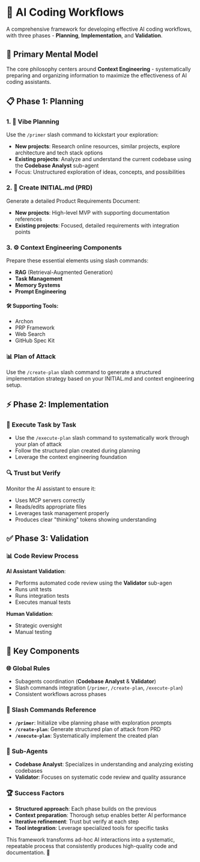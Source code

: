 # 🚀 AI Coding Workflows

A comprehensive framework for developing effective AI coding workflows, with three phases - **Planning**, **Implementation**, and **Validation**.

## 🧠 Primary Mental Model

The core philosophy centers around **Context Engineering** - systematically preparing and organizing information to maximize the effectiveness of AI coding assistants.

## 📋 Phase 1: Planning

### 1. 🎨 Vibe Planning
Use the `/primer` slash command to kickstart your exploration:
- **New projects**: Research online resources, similar projects, explore architecture and tech stack options
- **Existing projects**: Analyze and understand the current codebase using the **Codebase Analyst** sub-agent
- Focus: Unstructured exploration of ideas, concepts, and possibilities

### 2. 📝 Create INITIAL.md (PRD)
Generate a detailed Product Requirements Document:
- **New projects**: High-level MVP with supporting documentation references
- **Existing projects**: Focused, detailed requirements with integration points

### 3. ⚙️ Context Engineering Components
Prepare these essential elements using slash commands:

- **RAG** (Retrieval-Augmented Generation)
- **Task Management**
- **Memory Systems**
- **Prompt Engineering**

#### 🛠️ Supporting Tools:
- Archon
- PRP Framework
- Web Search
- GitHub Spec Kit

### 📊 Plan of Attack
Use the `/create-plan` slash command to generate a structured implementation strategy based on your INITIAL.md and context engineering setup.

## ⚡ Phase 2: Implementation

### 🎯 Execute Task by Task
- Use the `/execute-plan` slash command to systematically work through your plan of attack
- Follow the structured plan created during planning
- Leverage the context engineering foundation

### 🔍 Trust but Verify
Monitor the AI assistant to ensure it:
- Uses MCP servers correctly
- Reads/edits appropriate files
- Leverages task management properly
- Produces clear "thinking" tokens showing understanding

## ✅ Phase 3: Validation

### 📊 Code Review Process
**AI Assistant Validation**:
- Performs automated code review using the **Validator** sub-agen
- Runs unit tests
- Runs integration tests
- Executes manual tests

**Human Validation**:
- Strategic oversight
- Manual testing

## 🔧 Key Components

### 🌐 Global Rules
- Subagents coordination (**Codebase Analyst** & **Validator**)
- Slash commands integration (`/primer`, `/create-plan`, `/execute-plan`)
- Consistent workflows across phases

### 🎯 Slash Commands Reference
- **`/primer`**: Initialize vibe planning phase with exploration prompts
- **`/create-plan`**: Generate structured plan of attack from PRD
- **`/execute-plan`**: Systematically implement the created plan

### 🤖 Sub-Agents
- **Codebase Analyst**: Specializes in understanding and analyzing existing codebases
- **Validator**: Focuses on systematic code review and quality assurance

### 🏆 Success Factors
- **Structured approach**: Each phase builds on the previous
- **Context preparation**: Thorough setup enables better AI performance  
- **Iterative refinement**: Trust but verify at each step
- **Tool integration**: Leverage specialized tools for specific tasks

This framework transforms ad-hoc AI interactions into a systematic, repeatable process that consistently produces high-quality code and documentation. 🎉